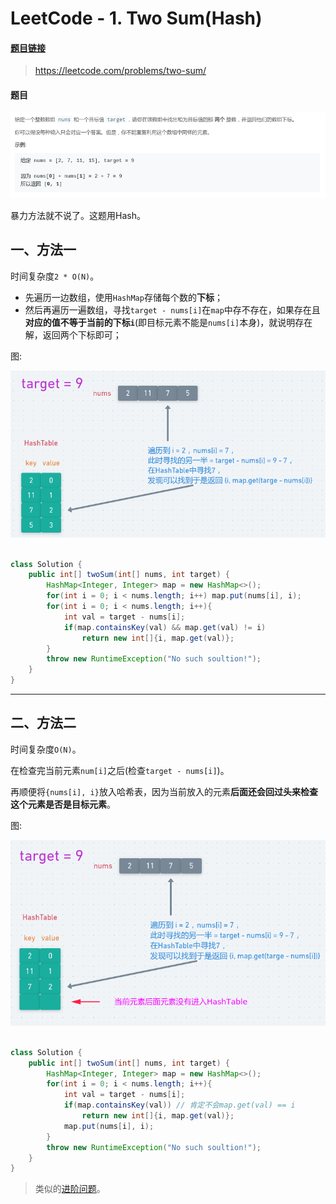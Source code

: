 # LeetCode - 1. Two Sum(Hash)

#### [题目链接](https://leetcode.com/problems/two-sum/)

> https://leetcode.com/problems/two-sum/

#### 题目
![在这里插入图片描述](images/1_t.png)

暴力方法就不说了。这题用Hash。

## 一、方法一

时间复杂度`2 * O(N)`。

* 先遍历一边数组，使用`HashMap`存储每个数的**下标**；
* 然后再遍历一遍数组，寻找`target - nums[i]`在`map`中存不存在，如果存在且**对应的值不等于当前的下标`i`**(即目标元素不能是`nums[i]`本身)，就说明存在解，返回两个下标即可；

图: 

<div align="center"><img src="images/xin_1.png"></div><br>

```java
class Solution {
    public int[] twoSum(int[] nums, int target) {
        HashMap<Integer, Integer> map = new HashMap<>();
        for(int i = 0; i < nums.length; i++) map.put(nums[i], i); 
        for(int i = 0; i < nums.length; i++){
            int val = target - nums[i];
            if(map.containsKey(val) && map.get(val) != i)
                return new int[]{i, map.get(val)};
        }
        throw new RuntimeException("No such soultion!");
    }
}
```
***
## 二、方法二

时间复杂度`O(N)`。

在检查完当前元素`num[i]`之后(检查`target - nums[i]`)。

再顺便将`{nums[i], i}`放入哈希表，因为当前放入的元素**后面还会回过头来检查这个元素是否是目标元素**。

图: 

<div align="center"><img src="images/xin_1_2.png"></div><br>

```java
class Solution {
    public int[] twoSum(int[] nums, int target) {
        HashMap<Integer, Integer> map = new HashMap<>();
        for(int i = 0; i < nums.length; i++){
            int val = target - nums[i];
            if(map.containsKey(val)) // 肯定不会map.get(val) == i 
                return new int[]{i, map.get(val)};
            map.put(nums[i], i);
        }
        throw new RuntimeException("No such soultion!");
    }
}
```


> 类似的[进阶问题](https://github.com/ZXZxin/ZXBlog/blob/master/%E5%88%B7%E9%A2%98/Other/%E6%9D%82%E9%A2%98/%E5%AD%90%E6%95%B0%E7%BB%84%E7%B4%AF%E5%8A%A0%E5%92%8C%E4%B8%BAaim(%E5%B0%8F%E4%BA%8E%E7%AD%89%E4%BA%8Eaim)%E7%9A%84%E4%B8%89%E4%B8%AA%E9%97%AE%E9%A2%98.md)。